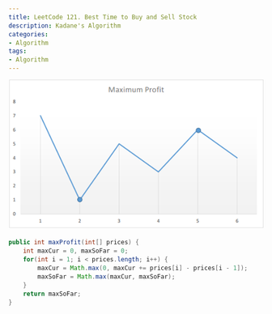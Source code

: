 ```yaml
---
title: LeetCode 121. Best Time to Buy and Sell Stock
description: Kadane's Algorithm
categories:
- Algorithm
tags:
- Algorithm
---
```



![profit](/assets/images/post/best-time-to-buy-and-sell-stock/profit.png)
```java
public int maxProfit(int[] prices) {
    int maxCur = 0, maxSoFar = 0;
    for(int i = 1; i < prices.length; i++) {
        maxCur = Math.max(0, maxCur += prices[i] - prices[i - 1]);
        maxSoFar = Math.max(maxCur, maxSoFar);
    }
    return maxSoFar;
}
```
